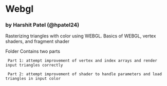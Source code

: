 # Webgl

### by Harshit Patel (@hpatel24)

Rasterizing triangles with color using WEBGL. Basics of WEBGL, vertex shaders, and fragment shader

Folder Contains two parts
    
     Part 1: attempt improvement of vertex and index arrays and render input triangles correctly
  
     Part 2: attempt improvement of shader to handle parameters and load triangles in input color
